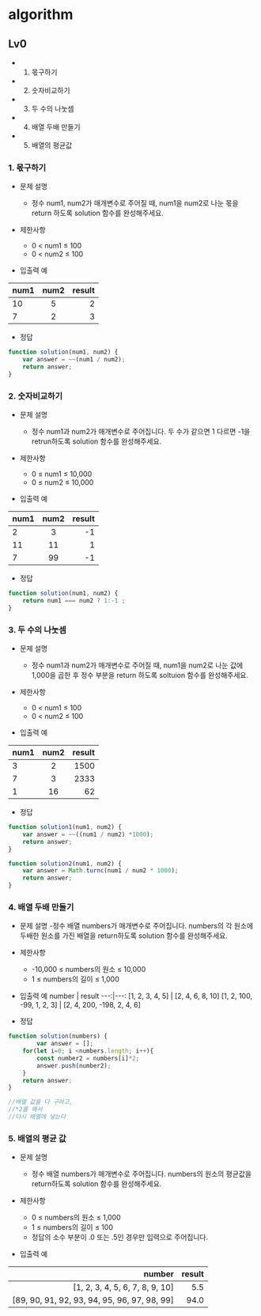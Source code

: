# algorithm

## Lv0
- 1. 몫구하기
- 2. 숫자비교하기
- 3. 두 수의 나눗셈
- 4. 배열 두배 만들기
- 5. 배열의 평균값
### 1. 몫구하기
- 문제 설명
  - 정수 num1, num2가 매개변수로 주어질 때, num1을 num2로 나눈 몫을 return 하도록 solution 함수를 완성해주세요.

- 제한사항
  - 0 < num1 ≤ 100
  - 0 < num2 ≤ 100

- 입출력 예

num1 | num2 | result
---|:---:|---:
10 | 5 | 2
7 | 2 | 3

- 정답
```javascript
function solution(num1, num2) {
    var answer = ~~(num1 / num2);
    return answer;
}
```

### 2. 숫자비교하기

- 문제 설명
  - 정수 num1과 num2가 매개변수로 주어집니다. 두 수가 같으면 1 다르면 -1을 retrun하도록 solution 함수를 완성해주세요.

- 제한사항
  - 0 ≤ num1 ≤ 10,000
  - 0 ≤ num2 ≤ 10,000

- 입출력 예

num1 | num2 | result
---|:---:|---:
2 | 3 | -1 
11 | 11 | 1
7 | 99 | -1

- 정답
```javascript
function solution(num1, num2) {
    return num1 === num2 ? 1:-1 ;
}
```
### 3. 두 수의 나눗셈

- 문제 설명
  - 정수 num1과 num2가 매개변수로 주어질 때, num1을 num2로 나눈 값에 1,000을 곱한 후 정수 부분을 return 하도록 soltuion 함수를 완성해주세요.

- 제한사항
  - 0 < num1 ≤ 100
  - 0 < num2 ≤ 100

- 입출력 예

num1 | num2 | result
---|:---:|---:
3 | 2 | 1500
7 | 3 | 2333
1 | 16 | 62

- 정답
```javascript
function solution1(num1, num2) {
    var answer = ~~((num1 / num2) *1000);
    return answer;
}

function solution2(num1, num2) {
    var answer = Math.turnc(num1 / num2 * 1000);
    return answer;
}
```

### 4. 배열 두배 만들기

- 문제 설명
  -정수 배열 numbers가 매개변수로 주어집니다. numbers의 각 원소에 두배한 원소를 가진 배열을 return하도록 solution 함수를 완성해주세요.

- 제한사항
  - -10,000 ≤ numbers의 원소 ≤ 10,000
  - 1 ≤ numbers의 길이 ≤ 1,000

- 입출력 예
 number | result
---:|---:
[1, 2, 3, 4, 5] |	[2, 4, 6, 8, 10]
[1, 2, 100, -99, 1, 2, 3] |	[2, 4, 200, -198, 2, 4, 6]

- 정답
```javascript
function solution(numbers) {
        var answer = [];
    for(let i=0; i <numbers.length; i++){
        const number2 = numbers[i]*2;
        answer.push(number2);
    }
    return answer;
}

//배열 값을 다 구하고,
//*2를 해서
//다시 배열에 넣는다
```
### 5. 배열의 평균 값

- 문제 설명
  - 정수 배열 numbers가 매개변수로 주어집니다. numbers의 원소의 평균값을 return하도록 solution 함수를 완성해주세요.

- 제한사항
  - 0 ≤ numbers의 원소 ≤ 1,000
  - 1 ≤ numbers의 길이 ≤ 100
  - 정답의 소수 부분이 .0 또는 .5인 경우만 입력으로 주어집니다.

- 입출력 예

 number | result
---:|---:
[1, 2, 3, 4, 5, 6, 7, 8, 9, 10]	| 5.5
[89, 90, 91, 92, 93, 94, 95, 96, 97, 98, 99] | 94.0
